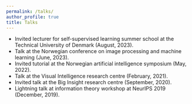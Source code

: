 ```yaml
---
permalink: /talks/
author_profile: true
title: Talks
---
```


* Invited lecturer for self-supervised learning summer school at the Technical University of Denmark (August, 2023).
* Talk at the Norwegian conference on image processing and machine learning (June, 2023).
* Invited tutorial at the Norwegian artificial intelligence symposium (May, 2022).
* Talk at the Visual Intelligence research centre (February, 2021).
* Invited talk at the Big Insight research centre (September, 2020).
* Lightning talk at information theory workshop at NeurIPS 2019 (December, 2019).
